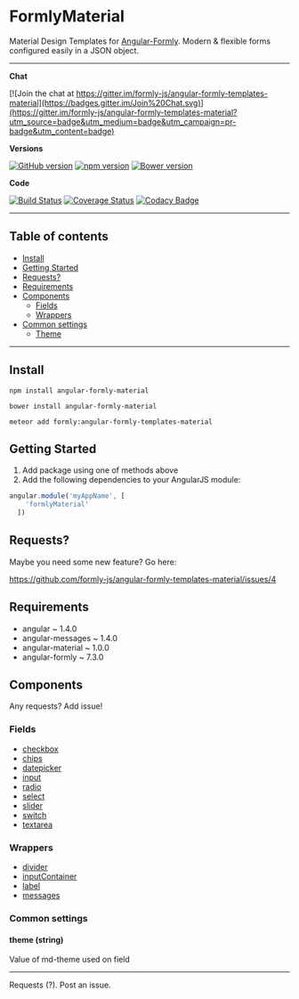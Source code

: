 # FormlyMaterial

Material Design Templates for [Angular-Formly](http://angular-formly.com). Modern & flexible forms configured easily in a JSON object.

---

**Chat**

[![Join the chat at https://gitter.im/formly-js/angular-formly-templates-material](https://badges.gitter.im/Join%20Chat.svg)](https://gitter.im/formly-js/angular-formly-templates-material?utm_source=badge&utm_medium=badge&utm_campaign=pr-badge&utm_content=badge)

**Versions**

[![GitHub version](https://badge.fury.io/gh/formly-js%2Fangular-formly-templates-material.svg)](https://badge.fury.io/gh/formly-js%2Fangular-formly-templates-material)
[![npm version](https://badge.fury.io/js/angular-formly-material.svg)](https://badge.fury.io/js/angular-formly-material)
[![Bower version](https://badge.fury.io/bo/angular-formly-material.svg)](https://badge.fury.io/bo/angular-formly-material)

**Code**

[![Build Status](https://travis-ci.org/formly-js/angular-formly-templates-material.svg)](https://travis-ci.org/formly-js/angular-formly-templates-material)
[![Coverage Status](https://coveralls.io/repos/formly-js/angular-formly-templates-material/badge.svg?branch=master&service=github)](https://coveralls.io/github/formly-js/angular-formly-templates-material?branch=master)
[![Codacy Badge](https://api.codacy.com/project/badge/grade/a2cd4c7c2d74467281e309a65be49e8f)](https://www.codacy.com/app/mys-sterowiec/angular-formly-templates-material)

---

## Table of contents

- [Install](#install)
- [Getting Started](#getting-started)
- [Requests?](#requests)
- [Requirements](#requirements)
- [Components](#components)
  - [Fields](#fields)
  - [Wrappers](#wrappers)
- [Common settings](#common-settings)
  - [Theme](#theme-string)

---  

## Install

```
npm install angular-formly-material
```

```
bower install angular-formly-material
```

```
meteor add formly:angular-formly-templates-material
```

## Getting Started

1.	Add package using one of methods above
2.	Add the following dependencies to your AngularJS module:

```javascript
angular.module('myAppName', [
    'formlyMaterial'
  ])
```

## Requests?

Maybe you need some new feature? Go here:

https://github.com/formly-js/angular-formly-templates-material/issues/4

## Requirements

-	angular ~ 1.4.0
-	angular-messages ~ 1.4.0
-	angular-material ~ 1.0.0
-	angular-formly ~ 7.3.0

## Components

Any requests? Add issue!

### Fields

-	[checkbox](docs/types/checkbox.md)
-	[chips](docs/types/chips.md)
-	[datepicker](docs/types/datepicker.md)
-	[input](docs/types/input.md)
-	[radio](docs/types/radio.md)
-	[select](docs/types/select.md)
-	[slider](docs/types/slider.md)
-	[switch](docs/types/switch.md)
-	[textarea](docs/types/textarea.md)

### Wrappers

-	[divider](docs/wrappers/divider.md)
-	[inputContainer](docs/wrappers/input-container.md)
-	[label](docs/wrappers/label.md)
-	[messages](docs/wrappers/messages.md)

### Common settings

#### theme (string)

Value of md-theme used on field

---

Requests (?). Post an issue.
